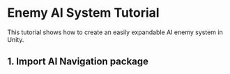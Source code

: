 # Enemy AI System Tutorial

This tutorial shows how to create an easily expandable AI enemy system in Unity.

## 1. Import AI Navigation package